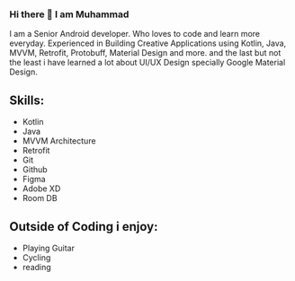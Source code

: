 ### Hi there 👋 I am Muhammad

I am a Senior Android developer. Who loves to code and learn more everyday.
Experienced in Building Creative Applications using Kotlin, Java, MVVM, Retrofit, Protobuff, Material Design and more.
and the last but not the least i have learned a lot about UI/UX Design specially Google Material Design.

## Skills:

- Kotlin
- Java
- MVVM Architecture
- Retrofit
- Git
- Github
- Figma
- Adobe XD
- Room DB

## Outside of Coding i enjoy:

- Playing Guitar
- Cycling
- reading
